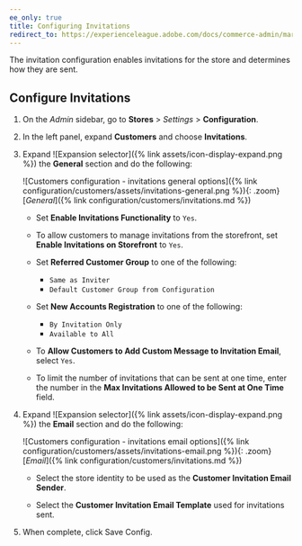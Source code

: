 ```yaml
---
ee_only: true
title: Configuring Invitations
redirect_to: https://experienceleague.adobe.com/docs/commerce-admin/marketing/promotions/events/invitations.html#enable-invitations-for-your-store
---
```


The invitation configuration enables invitations for the store and determines how they are sent.

## Configure Invitations

1. On the _Admin_ sidebar, go to **Stores** > _Settings_ > **Configuration**.

1. In the left panel, expand **Customers** and choose **Invitations**.

1. Expand ![Expansion selector]({% link assets/icon-display-expand.png %}) the **General** section and do the following:

    ![Customers configuration - invitations general options]({% link configuration/customers/assets/invitations-general.png %}){: .zoom}
    [_General_]({% link configuration/customers/invitations.md %})

   - Set **Enable Invitations Functionality** to `Yes`.

   - To allow customers to manage invitations from the storefront, set **Enable Invitations on Storefront** to `Yes`.

   - Set **Referred Customer Group** to one of the following:

      - `Same as Inviter`
      - `Default Customer Group from Configuration`

   - Set **New Accounts Registration** to one of the following:

      - `By Invitation Only`
      - `Available to All`

   - To **Allow Customers to Add Custom Message to Invitation Email**, select `Yes`.

   - To limit the number of invitations that can be sent at one time, enter the number in the **Max Invitations Allowed to be Sent at One Time** field.

1. Expand ![Expansion selector]({% link assets/icon-display-expand.png %}) the **Email** section and do the following:

    ![Customers configuration - invitations email options]({% link configuration/customers/assets/invitations-email.png %}){: .zoom}
    [_Email_]({% link configuration/customers/invitations.md %})

   - Select the store identity to be used as the **Customer Invitation Email Sender**.

   - Select the **Customer Invitation Email Template** used for invitations sent.

1. When complete, click <span class="btn">Save Config</span>.
